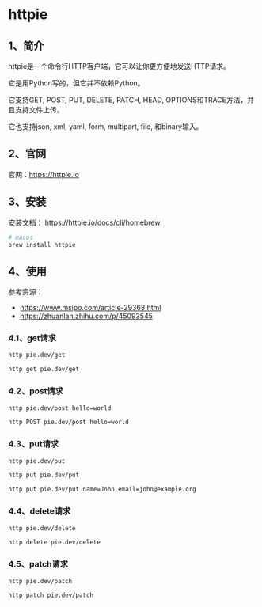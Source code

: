 # httpie
## 1、简介
httpie是一个命令行HTTP客户端，它可以让你更方便地发送HTTP请求。

它是用Python写的，但它并不依赖Python。

它支持GET, POST, PUT, DELETE, PATCH, HEAD, OPTIONS和TRACE方法，并且支持文件上传。

它也支持json, xml, yaml, form, multipart, file, 和binary输入。

## 2、官网
官网：https://httpie.io

## 3、安装
安装文档： https://httpie.io/docs/cli/homebrew
```bash
# macos
brew install httpie
```

## 4、使用
参考资源： 
- https://www.msipo.com/article-29368.html
- https://zhuanlan.zhihu.com/p/45093545

### 4.1、get请求
```bash
http pie.dev/get

http get pie.dev/get
```

### 4.2、post请求
```bash
http pie.dev/post hello=world

http POST pie.dev/post hello=world
```

### 4.3、put请求
```bash
http pie.dev/put

http put pie.dev/put

http put pie.dev/put name=John email=john@example.org
```

### 4.4、delete请求
```bash
http pie.dev/delete

http delete pie.dev/delete
```

### 4.5、patch请求
```bash
http pie.dev/patch

http patch pie.dev/patch
```
